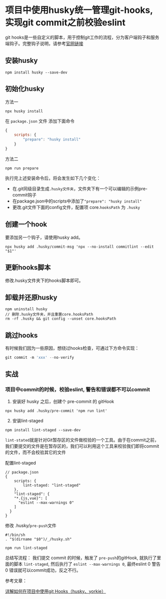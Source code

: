# 项目中使用husky统一管理git-hooks,实现git commit之前校验eslint

git hooks是一些自定义的脚本，用于控制git工作的流程，分为客户端钩子和服务端钩子。完整钩子说明，请参考[官网链接](https://git-scm.com/docs/githooks)

## 安装husky

```
npm install husky --save-dev
```

## 初始化husky

方法一
```
npx husky install
```

在 `package.json` 文件 添加下面命令

```js
{
    scripts: {
        "prepare": "husky install"
    }
}
```
方法二
```
npm run prepare
```

执行完上述安装命令后，将会发生如下几个变化：

- 在.git同级目录生成`.husky文件夹`，文件夹下有一个可以编辑的示例pre-commit钩子
- 在package.json中的scripts中添加了`"prepare": "husky install"`
- 更改.git文件下面的config文件，配置项 core.`hooksPath` 为 `.husky`

## 创建一个hook

要添加另一个钩子，请使用husky add。

```
npx husky add .husky/commit-msg 'npx --no-install commitlint --edit "$1"'
```

## 更新hooks脚本

修改.husky文件夹下的hooks脚本即可。

## 卸载并还原husky

```
npm uninstall husky
// 删除.husky文件夹，并且重置core.hooksPath
rm -rf .husky && git config --unset core.hooksPath
```

## 跳过hooks

有时候我们因为一些原因，想绕过hooks检查，可通过下方命令实现：

```js
git commit -m 'xxx' --no-verify
```

## 实战

### 项目中commit的时候，校验eslint, 警告和错误都不可以commit

1. 安装好 husky 之后，创建个 pre-commit 的 gitHook

```
npx husky add .husky/pre-commit 'npm run lint'
```

2. 安装lint-staged

```
npm install lint-staged --save-dev
```

`lint-stated`就是针对Git暂存区的文件做校验的一个工具。由于在commit之前，我们要提交的文件是在暂存区的，我们可以利用这个工具来校验我们即将commit的文件，而不会校验其它的文件

配置lint-staged
```
// package.json
{
    scripts: {
        lint-staged: "lint-staged"
    },
    "lint-staged": {
    "*.{js,vue}": [
      "eslint --max-warnings 0"
    ]
  }
}
```

修改 .husky/`pre-push`文件

```
#!/bin/sh
. "$(dirname "$0")/_/husky.sh"

npm run lint-staged
```

总结写流程： 我们提交 commit 的时候，触发了 `pre-push`的gitHook, 就执行了里面的脚本 `lint-staged`, 然后执行了 `eslint --max-warnings 0`, 最终eslint 0 警告 0 错误就可以commit成功，反之不行。

参考文章：

[详解如何在项目中使用git Hooks（husky、yorkie）](https://juejin.cn/post/6974301879731748900)

